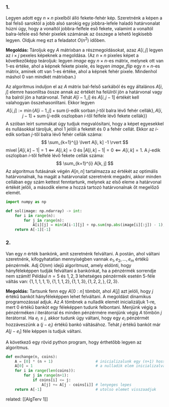 ### 1.
Legyen adott egy $n \times n$ pixelből álló fekete-fehér kép. Szeretnénk a képen a bal felső saroktól a jobb alsó sarokig egy jobbra-lefele haladó határvonalat húzni úgy, hogy a vonaltól jobbra-felfele eső fekete, valamint a vonaltól balra-lefele eső fehér pixelek számának az összege a lehető legkisebb legyen. Oldjuk meg ezt a feladatot $O(n^{2})$ időben.

**Megoldás:**
Tároljuk egy $A$ mátrixban a részmegoldásokat, azaz $A[i, j]$ legyen az $i \times j$ pexeles képeknek a megoldása.
(Az $n\times n$ pixeles képet a következőképp teároljuk: legyen *image* egy $n \times n$-es mátrix, melynek ott van $1$-es értéke, ahol a képnek fekete pixele, és legyen *image_flip* egy $n \times n$-es mátrix, aminek ott van $1$-es értéke, ahol a képnek fehér pixele. Mindenhol máshol $0$ van mindkét mátrixban.)

Az algoritmus induljon el az $A$ mátrix bal-felső sarkából és egy általános $A[i, j]$ elemre hasonlítsa össze annak az értékét ha felülről jön a határvonal vagy ha balról jön a határvonal. Tehát $A[i-1, j]$ és $A[i, j-1]$ értékét kell valahogyan összehasonlítani.
Ekkor legyen 
$$
A[i, j] := \min \left\{  A[i-1, j] + \operatorname{sum}\{ i\text{-edik sorban } j\text{-től balra lévő fehér cellák} \}, A[i, j-1] + \operatorname{sum}\{ j\text{-edik oszlopban } i\text{-től felfele lévő fekete cellák} \}  \right\}
$$
A szóban leírt summákat úgy tudjuk megvalósítani, hogy a képet egyesekkel és nullásokkal tároljuk, ahol $1$ jelöli a feketét és $0$ a fehér cellát. Ekkor az $i$-edik sorban $j$-től balra lévő fehér cellák száma:
$$
\sum_{k=1}^{j} \lvert A[i, k] -1 \rvert 
$$
mivel $\lvert A[i, k] -1 \rvert = 1 \impliedby A[i,k] = 0$  és $\lvert A[i, k] - 1 \rvert = 0 \impliedby A[i, k] = 1$.
A $j$-edik oszlopban $i$-től felfelé lévő fekete cellák száma:
$$
\sum_{k=1}^{i} A[k, j]
$$
Az algoritmus futásának végén $A[n, n]$ tartalmazza az értékét az optimális határvonalnak, ha magát a határvonalat szeretnénk megadni, akkor minden cellában egy szám kettest fenntartunk, melynek az első eleme a határvonal értékét jelöli, a második eleme a hozzá tartozó határvonalnak őt megelőző elemét.

```python
import numpy as np

def sol(image: np.ndarray) -> int:
	for i in range(n):
		for j in range(n):
			A[i][j] = min(A[i-1][j] + np.sum(np.abs(image[i][:j]) - 1), A[i][j-1] + sum(image[:i][j-1]))
	return A[-1][-1]
```

### 2.
Van egy $n$ érték bankónk, amit szeretnénk felváltani. A postán, ahol váltani szeretnénk, kifogyhatatlan mennyiségben vannak $e_{1}, e_{2}, \dots, e_{m}$ értékű pénzérmék. Adj $O(nm)$ idejű algoritmust, amely eldönti, hogy hányféleképpen tudják felváltani a bankónkat, ha a pénzérmék sorrendje nem számít! Például $n=5$ és $1, 2, 3$ lehetséges pénzérmék esetén $5$-féle váltás van: $\{  1, 1, 1, 1, 1 \}, \{ 1, 1, 1, 2 \}, \{ 1, 1, 3 \}, \{ 1, 2, 2, \}, \{ 2, 3 \}$.

**Megoldás:**
Tartsunk fenn egy $A[0:n]$ tömböt, ahol $A[j]$ azt jelöli, hogy $j$ értékű bankót hányféleképpen lehet felváltani.
A megoldást dinamikus programozással adjuk. Az $A$ tömbnek a nulladik elemét inicializáljuk $1$-re, mert $0$ értékű bankót egy féleképpen tudunk felbontani.
Menjünk végig a pénzérméken $i$ iterátorral és minden pénzérmére menjünk végig $A$ tömbön $j$ iterátorral. Ha $e_{i} \leq j$, akkor tudunk úgy váltani, hogy egy $e_{i}$ pénzérmét hozzáveszünk a $(j-e_{i})$ értékű bankó váltásához. Tehát $j$ értékű bankót már $A[j-e_{i}]$ féle képpen is tudjuk váltani.

A következő egy rövid python program, hogy érthetőbb legyen az algoritmus.

```python
def exchange(n, coins):
	A = [0] * (n + 1)                   # inicializalunk egy (n+1) hosszu csupa nulla tombot
	A[0] = 1                            # a nulladik elem inicializalva 1-re
	for i in range(len(coins)):
		for j in range(n+1):
			if coins[i] <= j:
				A[j] += A[j - coins[i]] # lenyeges lepes
	return A[-1]                        # utolso elemet visszaadjuk
```


related: [[AlgTerv 1]]